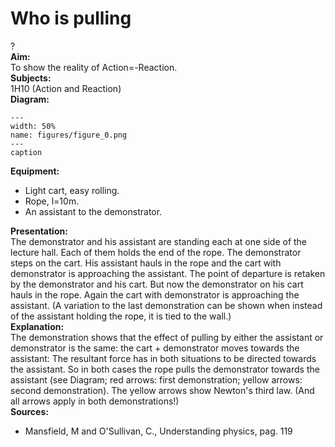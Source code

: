 # Who is pulling 
 ?   
<b> Aim: </b>  
 To show the reality of Action=-Reaction.    
<b> Subjects: </b>  
 1H10 (Action and Reaction)   
<b> Diagram: </b>  
   
```{figure} figures/figure_0.png  
---  
width: 50%  
name: figures/figure_0.png  
---  
caption  
``` 
      
<b> Equipment: </b>  
 
 *  Light cart, easy rolling. 
 *  Rope, l=10m. 
 *  An assistant to the demonstrator.
       
<b> Presentation: </b>  
 The demonstrator and his assistant are standing each at one side of the lecture hall. Each of them holds the end of the rope. The demonstrator steps on the cart. His assistant hauls in the rope and the cart with demonstrator is approaching the assistant. The point of departure is retaken by the demonstrator and his cart. But now the demonstrator on his cart hauls in the rope. Again the cart with demonstrator is approaching the assistant.  (A variation to the last demonstration can be shown when instead of the assistant holding the rope, it is tied to the wall.)    
<b> Explanation: </b>  
 The demonstration shows that the effect of pulling by either the assistant or demonstrator is the same: the cart + demonstrator moves towards the assistant: The resultant force has in both situations to be directed towards the assistant. So in both cases the rope pulls the demonstrator towards the assistant (see Diagram; red arrows: first demonstration; yellow arrows: second demonstration). The yellow arrows show Newton's third law. (And all arrows apply in both demonstrations!)    
<b> Sources: </b>  
 
 *  Mansfield, M and O'Sullivan, C., Understanding physics, pag. 119
  